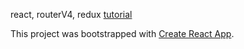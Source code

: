 react, routerV4, redux [tutorial](https://medium.com/@notrab/getting-started-with-create-react-app-redux-react-router-redux-thunk-d6a19259f71f)

This project was bootstrapped with [Create React App](https://github.com/facebookincubator/create-react-app).
